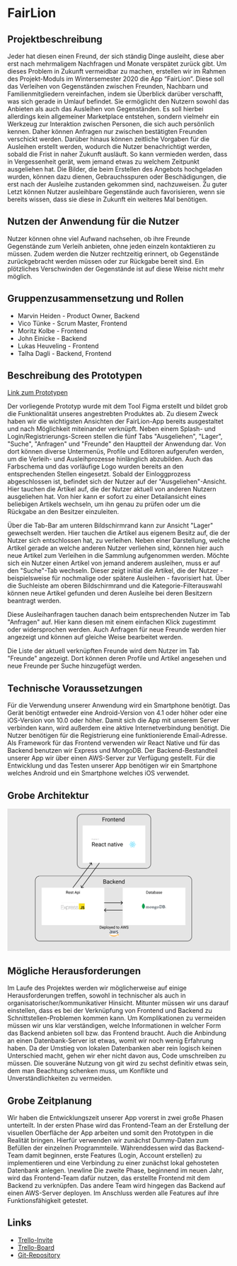# FairLion

## Projektbeschreibung

Jeder hat diesen einen Freund, der sich ständig Dinge ausleiht, diese aber erst nach mehrmaligem Nachfragen und Monate verspätet zurück gibt. Um dieses Problem in Zukunft vermeidbar zu machen, erstellen wir im Rahmen des Projekt-Moduls im Wintersemester 2020 die App “FairLion”. Diese soll das Verleihen von Gegenständen zwischen Freunden, Nachbarn und Familienmitgliedern vereinfachen, indem sie Überblick darüber verschafft, was sich gerade in Umlauf befindet. Sie ermöglicht den Nutzern sowohl das Anbieten als auch das Ausleihen von Gegenständen. Es soll hierbei allerdings kein allgemeiner Marketplace entstehen, sondern vielmehr ein Werkzeug zur Interaktion zwischen Personen, die sich auch persönlich kennen. Daher können Anfragen nur zwischen bestätigten Freunden verschickt werden. Darüber hinaus können zeitliche Vorgaben für die Ausleihen erstellt werden, wodurch die Nutzer benachrichtigt werden, sobald die Frist in naher Zukunft ausläuft. So kann vermieden werden, dass in Vergessenheit gerät, wem jemand etwas zu welchem Zeitpunkt ausgeliehen hat. Die Bilder, die beim Erstellen des Angebots hochgeladen wurden, können dazu dienen, Gebrauchsspuren oder Beschädigungen, die erst nach der Ausleihe zustanden gekommen sind, nachzuweisen. Zu guter Letzt können Nutzer ausleihbare Gegenstände auch favorisieren, wenn sie bereits wissen, dass sie diese in Zukunft ein weiteres Mal benötigen.

## Nutzen der Anwendung für die Nutzer
Nutzer können ohne viel Aufwand nachsehen, ob ihre Freunde Gegenstände zum Verleih anbieten, ohne jeden einzeln kontaktieren zu müssen. Zudem werden die Nutzer rechtzeitig erinnert, ob Gegenstände zurückgebracht werden müssen oder zur Rückgabe bereit sind. Ein plötzliches Verschwinden der Gegenstände ist auf diese Weise nicht mehr möglich. 

## Gruppenzusammensetzung und Rollen

* Marvin Heiden - Product Owner, Backend
* Vico Tünke - Scrum Master, Frontend
* Moritz Kolbe - Frontend
* John Einicke - Backend
* Lukas Heuveling - Frontend
* Talha Dagli - Backend, Frontend

## Beschreibung des Prototypen

[Link zum Prototypen](https://www.figma.com/proto/PrKrtmLe2xtWkIJp2A2Did/FairLion?node-id=66%3A1439&scaling=min-zoom)

Der vorliegende Prototyp wurde mit dem Tool Figma erstellt und bildet grob die Funktionalität unseres angestrebten Produktes ab. Zu diesem Zweck haben wir die wichtigsten Ansichten der FairLion-App bereits ausgestaltet und nach Möglichkeit miteinander verknüpft. Neben einem Splash- und Login/Registrierungs-Screen stellen die fünf Tabs "Ausgeliehen", "Lager", "Suche", "Anfragen" und "Freunde" den Hauptteil der Anwendung dar. Von dort können diverse Untermenüs, Profile und Editoren aufgerufen werden, um die Verleih- und Ausleihprozesse hinlänglich abzubilden. Auch das Farbschema und das vorläufige Logo wurden bereits an den entsprechenden Stellen eingesetzt.
Sobald der Einloggprozess abgeschlossen ist, befindet sich der Nutzer auf der "Ausgeliehen"-Ansicht. Hier tauchen die Artikel auf, die der Nutzer aktuell von anderen Nutzern ausgeliehen hat. Von hier kann er sofort zu einer Detailansicht eines beliebigen Artikels wechseln, um ihn genau zu prüfen oder um die Rückgabe an den Besitzer einzuleiten.

Über die Tab-Bar am unteren Bildschirmrand kann zur Ansicht "Lager" gewechselt werden. Hier tauchen die Artikel aus eigenem Besitz auf, die der Nutzer sich entschlossen hat, zu verleihen. Neben einer Darstellung, welche Artikel gerade an welche anderen Nutzer verliehen sind, können hier auch neue Artikel zum Verleihen in die Sammlung aufgenommen werden.
Möchte sich ein Nutzer einen Artikel von jemand anderem ausleihen, muss er auf den "Suche"-Tab wechseln. Dieser zeigt initial die Artikel, die der Nutzer - beispielsweise für nochmalige oder spätere Ausleihen - favorisiert hat. Über die Suchleiste am oberen Bildschirmrand und die Kategorie-Filterauswahl können neue Artikel gefunden und deren Ausleihe bei deren Besitzern beantragt werden.

Diese Ausleihanfragen tauchen danach beim entsprechenden Nutzer im Tab "Anfragen" auf. Hier kann diesen mit einem einfachen Klick zugestimmt oder widersprochen werden. Auch Anfragen für neue Freunde werden hier angezeigt und können auf gleiche Weise bearbeitet werden.
   
Die Liste der aktuell verknüpften Freunde wird dem Nutzer im Tab "Freunde" angezeigt. Dort können deren Profile und Artikel angesehen und neue Freunde per Suche hinzugefügt werden.


## Technische Voraussetzungen

Für die Verwendung unserer Anwendung wird ein Smartphone benötigt. Das Gerät benötigt entweder eine Android-Version von 4.1 oder höher oder eine iOS-Version von 10.0 oder höher.
Damit sich die App mit unserem Server verbinden kann, wird außerdem eine aktive Internetverbindung benötigt.
Die Nutzer benötigen für die Registrierung eine funktionierende Email-Adresse.
Als Framework für das Frontend verwenden wir React Native und für das Backend benutzen wir Express und MongoDB. Der Backend-Bestandteil unserer App wir über einen AWS-Server zur Verfügung gestellt. Für die Entwicklung und das Testen unserer App benötigen wir ein Smartphone welches Android und ein Smartphone welches iOS verwendet. 

## Grobe Architektur

![Architektur-Skizze](/architecture.png)

## Mögliche Herausforderungen

Im Laufe des Projektes werden wir möglicherweise auf einige Herausforderungen treffen, sowohl in technischer als auch in organisatorischer/kommunikativer Hinsicht.
Mitunter müssen wir uns darauf einstellen, dass es bei der Verknüpfung von Frontend und Backend zu Schnittstellen-Problemen kommen kann. Um Komplikationen zu vermeiden müssen wir uns klar verständigen, welche Informationen in welcher Form das Backend anbieten soll bzw. das Frontend braucht.
Auch die Anbindung an einen Datenbank-Server ist etwas, womit wir noch wenig Erfahrung haben. Da der Umstieg von lokalen Datenbanken aber rein logisch keinen Unterschied macht, gehen wir eher nicht davon aus, Code umschreiben zu müssen.
Die souveräne Nutzung von git wird zu sechst definitiv etwas sein, dem man Beachtung schenken muss, um Konflikte und Unverständlichkeiten zu vermeiden.

## Grobe Zeitplanung

Wir haben die Entwicklungszeit unserer App vorerst in zwei große Phasen unterteilt.
In der ersten Phase wird das Frontend-Team an der Erstellung der visuellen Oberfläche der App arbeiten und somit den Prototypen in die Realität bringen. Hierfür verwenden wir zunächst Dummy-Daten zum Befüllen der einzelnen Programmteile. Währenddessen wird das Backend-Team damit beginnen, erste Features (Login, Account erstellen) zu implementieren und eine Verbindung zu einer zunächst lokal gehosteten Datenbank anlegen.
\newline
Die zweite Phase, beginnend im neuen Jahr, wird das Frontend-Team dafür nutzen, das erstellte Frontend mit dem Backend zu verknüpfen. Das andere Team wird hingegen das Backend auf einen AWS-Server deployen. Im Anschluss werden alle Features auf ihre Funktionsfähigkeit getestet.

## Links

* [Trello-Invite](https://trello.com/invite/b/b3V4engm/7f11ce71231e3a0cf81617e8e8a9e9bf/auslion)
* [Trello-Board](https://trello.com/b/b3V4engm/fairlion)
* [Git-Repository](https://github.com/vico030/FairLion)